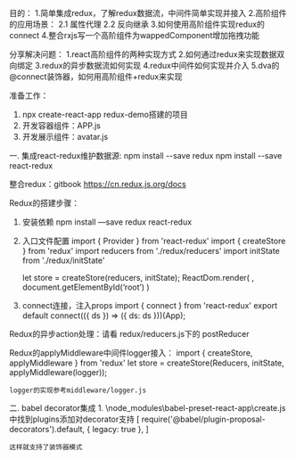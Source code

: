 目的：
    1.简单集成redux，了解redux数据流，中间件简单实现并接入
    2.高阶组件的应用场景：
        2.1 属性代理
        2.2 反向继承
    3.如何使用高阶组件实现redux的connect
    4.整合rxjs写一个高阶组件为wappedComponent增加拖拽功能

分享解决问题：
1.react高阶组件的两种实现方式
2.如何通过redux来实现数据双向绑定
3.redux的异步数据流如何实现
4.redux中间件如何实现并介入
5.dva的@connect装饰器，如何用高阶组件+redux来实现

准备工作：
1. npx create-react-app redux-demo搭建的项目
2. 开发容器组件：APP.js
3. 开发展示组件：avatar.js


一. 集成react-redux维护数据源:
npm install --save redux
npm install --save react-redux

整合redux：gitbook  https://cn.redux.js.org/docs

Redux的搭建步骤：
1. 安装依赖 npm install —save redux react-redux
2. 入口文件配置
	import { Provider } from 'react-redux'
	import { createStore } from 'redux'
	import reducers from './redux/reducers'
	import initState from './redux/initState'
	
	let store = createStore(reducers, initState);
	ReactDom.render(
		<Provider store={store}>
        			<App />
    		</Provider>,
		document.getElementById(‘root’)
	)
3. connect连接，注入props
    import { connect } from 'react-redux'
    export default connect(({ ds }) => ({
        ds: ds
    }))(App);

Redux的异步action处理：请看 redux/reducers.js下的 postReducer

Redux的applyMiddleware中间件logger接入：
    import { createStore, applyMiddleware } from 'redux'
    let store = createStore(Reducers, initState, applyMiddleware(logger));

    logger的实现参考middleware/logger.js


二. babel decorator集成
    1. \node_modules\babel-preset-react-app\create.js 中找到plugins添加对decorator支持
      [
        require('@babel/plugin-proposal-decorators').default,
        { legacy: true },
      ]
    
    这样就支持了装饰器模式